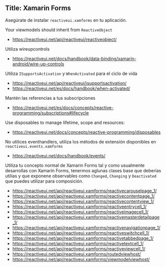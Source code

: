 Title: Xamarin Forms
---

Asegúrate de instalar `reactiveui.xamforms` en tu aplicación.

Your viewmodels should inherit from `ReactiveObject`

- https://reactiveui.net/api/reactiveui/reactiveobject/

Utiliza wireupcontrols

- https://reactiveui.net/docs/handbook/data-binding/xamarin-android/wire-up-controls

Utiliza `ISupportsActivation` y `WhenActivated` para el ciclo de vida

- https://reactiveui.net/api/reactiveui/isupportsactivation/
- https://reactiveui.net/es/docs/handbook/when-activated/

Mantén las referencias a tus subscripciones

- https://reactiveui.net/es/docs/concepts/reactive-programming/subscriptions#lifecycle

Use disposables to manage lifetime, scope and resources:

- https://reactiveui.net/docs/concepts/reactive-programming/disposables

No utilices eventhandlers, utiliza los métodos de extensión disponibles en `reactiveui.events.xamforms`

- https://reactiveui.net/docs/handbook/events/

Utiliza tu concepto normal de Xamarin Forms tal y como usualmente desarrollas con Xamarin Forms, tenermos aglunas clases base que deberías utilias y que exponene observables como `Changed`, `Changing` y `Deactivated` que puedes utilizar para composición.

- https://reactiveui.net/api/reactiveui.xamforms/reactivecarouselpage_1/
- https://reactiveui.net/api/reactiveui.xamforms/reactivecontentpage_1/
- https://reactiveui.net/api/reactiveui.xamforms/reactivecontentview_1/
- https://reactiveui.net/api/reactiveui.xamforms/reactiveentrycell_1/
- https://reactiveui.net/api/reactiveui.xamforms/reactiveimagecell_1/
- https://reactiveui.net/api/reactiveui.xamforms/reactivemasterdetailpage_1/
- https://reactiveui.net/api/reactiveui.xamforms/reactivenavigationpage_1/
- https://reactiveui.net/api/reactiveui.xamforms/reactiveswitchcell_1/
- https://reactiveui.net/api/reactiveui.xamforms/reactivetabbedpage_1/
- https://reactiveui.net/api/reactiveui.xamforms/reactivetextcell_1/
- https://reactiveui.net/api/reactiveui.xamforms/reactiveviewcell_1/
- https://reactiveui.net/api/reactiveui.xamforms/routedviewhost/
- https://reactiveui.net/api/reactiveui.xamforms/viewmodelviewhost/


